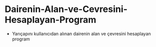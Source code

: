 # Dairenin-Alan-ve-Cevresini-Hesaplayan-Program
- Yarıçapını kullanıcıdan alınan dairenin alan ve çevresini hesaplayan program
